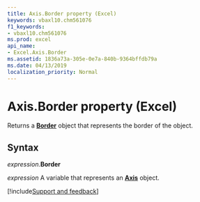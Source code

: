 ```yaml
---
title: Axis.Border property (Excel)
keywords: vbaxl10.chm561076
f1_keywords:
- vbaxl10.chm561076
ms.prod: excel
api_name:
- Excel.Axis.Border
ms.assetid: 1836a73a-305e-0e7a-840b-9364bffdb79a
ms.date: 04/13/2019
localization_priority: Normal
---
```



# Axis.Border property (Excel)

Returns a **[Border](Excel.Border(object).md)** object that represents the border of the object.


## Syntax

_expression_.**Border**

_expression_ A variable that represents an **[Axis](Excel.Axis(object).md)** object.




[!include[Support and feedback](~/includes/feedback-boilerplate.md)]